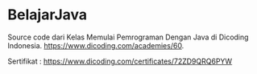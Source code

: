 # BelajarJava
Source code dari Kelas Memulai Pemrograman Dengan Java di Dicoding Indonesia.
https://www.dicoding.com/academies/60.

Sertifikat : https://www.dicoding.com/certificates/72ZD9QRQ6PYW

